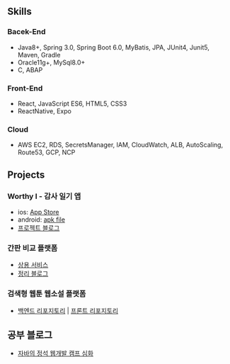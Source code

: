 ## Skills
### Bacek-End
- Java8+, Spring 3.0, Spring Boot 6.0, MyBatis, JPA, JUnit4, Junit5, Maven, Gradle
- Oracle11g+, MySql8.0+
- C, ABAP
### Front-End
- React, JavaScript ES6, HTML5, CSS3
- ReactNative, Expo
### Cloud
- AWS EC2, RDS, SecretsManager, IAM, CloudWatch, ALB, AutoScaling, Route53, GCP, NCP

## Projects
### Worthy I - 감사 일기 앱
- ios: [App Store](https://apps.apple.com/kr/app/worthy-i-%EA%B0%90%EC%82%AC-%EC%9D%BC%EA%B8%B0/id6740054571)
- android: [apk file](https://expo.dev/accounts/worthyi/projects/worthy-i/builds/59f519c9-848d-464b-a642-7b9d48d8a8a7)
- [프로젝트 블로그](https://publish.obsidian.md/beautiful-mind/jeongho-second-brain/p.%EA%B3%B5%EB%B6%80+%EB%B0%8F+%ED%94%84%EB%A1%9C%EC%A0%9D%ED%8A%B8+%EC%A0%95%EB%A6%AC/0.Project/Worthy+I)
### 간판 비교 플랫폼
- [상용 서비스](https://www.ict-adone.com/)
- [정리 블로그](https://velog.io/@iamloved5959/series/ad-platform)

### 검색형 웹툰 웹소설 플랫폼
- [백엔드 리포지토리](https://github.com/dancingKim/postory_back)    |    [프론트 리포지토리](https://github.com/dancingKim/Postory_Front)

## 공부 블로그
- [자바의 정석 웹개발 캠프 심화](https://velog.io/@iamloved5959/series/jungsuk-advanced)
